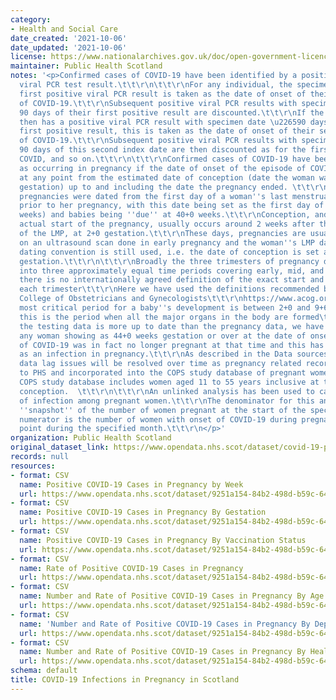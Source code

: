 ```yaml
---
category:
- Health and Social Care
date_created: '2021-10-06'
date_updated: '2021-10-06'
license: https://www.nationalarchives.gov.uk/doc/open-government-licence/version/3/
maintainer: Public Health Scotland
notes: '<p>Confirmed cases of COVID-19 have been identified by a positive SARS-CoV-2
  viral PCR test result.\t\t\r\n\t\t\r\nFor any individual, the specimen date of their
  first positive viral PCR result is taken as the date of onset of their first episode
  of COVID-19.\t\t\r\nSubsequent positive viral PCR results with specimen date within
  90 days of their first positive result are discounted.\t\t\r\nIf the individual
  then has a positive viral PCR result with specimen date \u226590 days after their
  first positive result, this is taken as the date of onset of their second episode
  of COVID-19.\t\t\r\nSubsequent positive viral PCR results with specimen date within
  90 days of this second index date are then discounted as for the first episode of
  COVID, and so on.\t\t\r\n\t\t\r\nConfirmed cases of COVID-19 have been identified
  as occurring in pregnancy if the date of onset of the episode of COVID-19 occurred
  at any point from the estimated date of conception (date the woman was 2+0 weeks
  gestation) up to and including the date the pregnancy ended. \t\t\r\n\t\t\r\nTraditionally,
  pregnancies were dated from the first day of a woman''s last menstrual period (LMP)
  prior to her pregnancy, with this date being set as the first day of gestation (0+0
  weeks) and babies being ''due'' at 40+0 weeks.\t\t\r\nConception, and hence the
  actual start of the pregnancy, usually occurs around 2 weeks after the first day
  of the LMP, at 2+0 gestation.\t\t\r\nThese days, pregnancies are usually dated based
  on an ultrasound scan done in early pregnancy and the woman''s LMP date, but this
  dating convention is still used, i.e. the date of conception is set at 2+0 weeks
  gestation.\t\t\r\n\t\t\r\nBroadly the three trimesters of pregnancy divide pregnancies
  into three approximately equal time periods covering early, mid, and later pregnancy\t\t\r\nHowever,
  there is no internationally agreed definition of the exact start and end point of
  each trimester\t\t\r\nHere we have used the definitions recommended by the American
  College of Obstetricians and Gynecologists\t\t\r\nhttps://www.acog.org/clinical/clinical-guidance/committee-opinion/articles/2017/05/methods-for-estimating-the-due-date\t\t\r\nThe
  most critical period for a baby''s development is between 2+0 and 9+6 weeks gestation:
  this is the period when all the major organs in the body are formed\t\t\r\n\t\t\r\nAs
  the testing data is more up to date than the pregnancy data, we have assumed that
  any woman showing as 44+0 weeks gestation or over at the date of onset of an episode
  of COVID-19 was in fact no longer pregnant at that time and this has not been counted
  as an infection in pregnancy.\t\t\r\nAs described in the Data sources tab, these
  data lag issues will be resolved over time as pregnancy related records are returned
  to PHS and incorporated into the COPS study database of pregnant women.\t\t\r\n\t\t\r\nThe
  COPS study database includes women aged 11 to 55 years inclusive at the time of
  conception.  \t\t\r\n\t\t\r\nAn unlinked analysis has been used to calculate rates
  of infection among pregnant women.\t\t\r\nThe denominator for this analysis is a
  ''snapshot'' of the number of women pregnant at the start of the specified month.\t\t\r\nThe
  numerator is the number of women with onset of COVID-19 during pregnancy at any
  point during the specified month.\t\t\r\n</p>'
organization: Public Health Scotland
original_dataset_link: https://www.opendata.nhs.scot/dataset/covid-19-positive-cases-in-pregnancy-in-scotland
records: null
resources:
- format: CSV
  name: Positive COVID-19 Cases in Pregnancy by Week
  url: https://www.opendata.nhs.scot/dataset/9251a154-84b2-498d-b59c-646cab588e9f/resource/0a883f85-97bf-474a-8daa-158128f79743/download/cases_week_20211005.csv
- format: CSV
  name: Positive COVID-19 Cases in Pregnancy By Gestation
  url: https://www.opendata.nhs.scot/dataset/9251a154-84b2-498d-b59c-646cab588e9f/resource/b7f26274-113c-47ab-8a14-73763b39a894/download/case_gest_20211005.csv
- format: CSV
  name: Positive COVID-19 Cases in Pregnancy By Vaccination Status
  url: https://www.opendata.nhs.scot/dataset/9251a154-84b2-498d-b59c-646cab588e9f/resource/76c63f4f-769e-4780-963e-6bb179207d4b/download/case_vacc_stat_20211005.csv
- format: CSV
  name: Rate of Positive COVID-19 Cases in Pregnancy
  url: https://www.opendata.nhs.scot/dataset/9251a154-84b2-498d-b59c-646cab588e9f/resource/78762e59-14b8-42d6-be12-83dc279c675b/download/case_rate_20211005.csv
- format: CSV
  name: Number and Rate of Positive COVID-19 Cases in Pregnancy By Age
  url: https://www.opendata.nhs.scot/dataset/9251a154-84b2-498d-b59c-646cab588e9f/resource/5960ae17-7931-4f6c-a6ba-a9d5c12c18ca/download/case_rate_age_20211005.csv
- format: CSV
  name: 'Number and Rate of Positive COVID-19 Cases in Pregnancy By Deprivation '
  url: https://www.opendata.nhs.scot/dataset/9251a154-84b2-498d-b59c-646cab588e9f/resource/72bc7a85-d0aa-4629-b3b5-83dedd3885a8/download/case_rate_simd_20211006.csv
- format: CSV
  name: Number and Rate of Positive COVID-19 Cases in Pregnancy By Health Board
  url: https://www.opendata.nhs.scot/dataset/9251a154-84b2-498d-b59c-646cab588e9f/resource/2dca5eb6-8d9f-4931-b72b-1bdd1366febc/download/case_rate_hb_20211006.csv
schema: default
title: COVID-19 Infections in Pregnancy in Scotland
---
```

